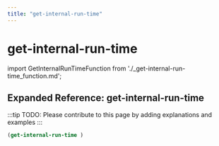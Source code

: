 ```yaml
---
title: "get-internal-run-time"
---
```


# get-internal-run-time

import GetInternalRunTimeFunction from './_get-internal-run-time_function.md';

<GetInternalRunTimeFunction />

## Expanded Reference: get-internal-run-time

:::tip
TODO: Please contribute to this page by adding explanations and examples
:::

```lisp
(get-internal-run-time )
```
